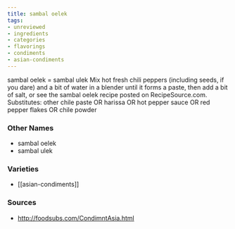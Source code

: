 ```yaml
---
title: sambal oelek
tags:
- unreviewed
- ingredients
- categories
- flavorings
- condiments
- asian-condiments
---
```

sambal oelek = sambal ulek Mix hot fresh chili peppers (including seeds, if you dare) and a bit of water in a blender until it forms a paste, then add a bit of salt, or see the sambal oelek recipe posted on RecipeSource.com. Substitutes: other chile paste OR harissa OR hot pepper sauce OR red pepper flakes OR chile powder

### Other Names

* sambal oelek
* sambal ulek

### Varieties

* [[asian-condiments]]

### Sources
* http://foodsubs.com/CondimntAsia.html
